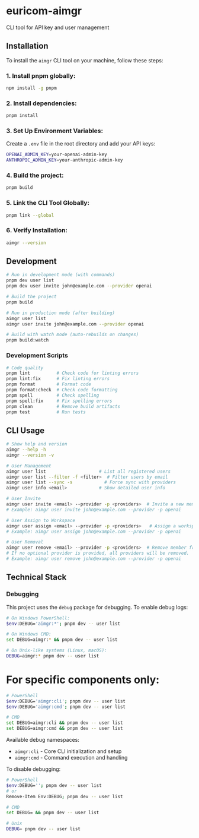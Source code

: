# euricom-aimgr

CLI tool for API key and user management

## Installation

To install the `aimgr` CLI tool on your machine, follow these steps:

### 1. Install pnpm globally:

```bash
npm install -g pnpm
```

### 2. Install dependencies:

```bash
pnpm install
```

### 3. Set Up Environment Variables:

Create a `.env` file in the root directory and add your API keys:

```bash
OPENAI_ADMIN_KEY=your-openai-admin-key
ANTHROPIC_ADMIN_KEY=your-anthropic-admin-key
```

### 4. Build the project:

```bash
pnpm build
```

### 5. Link the CLI Tool Globally:

```bash
pnpm link --global
```

### 6. Verify Installation:

```bash
aimgr --version
```

## Development

```bash
# Run in development mode (with commands)
pnpm dev user list
pnpm dev user invite john@example.com --provider openai

# Build the project
pnpm build

# Run in production mode (after building)
aimgr user list
aimgr user invite john@example.com --provider openai

# Build with watch mode (auto-rebuilds on changes)
pnpm build:watch
```

### Development Scripts

```bash
# Code quality
pnpm lint          # Check code for linting errors
pnpm lint:fix      # Fix linting errors
pnpm format        # Format code
pnpm format:check  # Check code formatting
pnpm spell         # Check spelling
pnpm spell:fix     # Fix spelling errors
pnpm clean         # Remove build artifacts
pnpm test          # Run tests
```

## CLI Usage

```bash
# Show help and version
aimgr --help -h
aimgr --version -v

# User Management
aimgr user list                    # List all registered users
aimgr user list --filter -f <filter>  # Filter users by email
aimgr user list --sync -s            # Force sync with providers
aimgr user info <email>            # Show detailed user info

# User Invite
aimgr user invite <email> --provider -p <providers>  # Invite a new member to a provider
# Example: aimgr user invite john@example.com --provider -p openai

# User Assign to Workspace
aimgr user assign <email> --provider -p <providers>   # Assign a workspace for the user
# Example: aimgr user assign john@example.com --provider -p openai

# User Removal
aimgr user remove <email> --provider -p <providers>  # Remove member from provider
# If no optional provider is provided, all providers will be removed.
# Example: aimgr user remove john@example.com --provider -p openai

```

## Technical Stack

### Debugging

This project uses the `debug` package for debugging. To enable debug logs:

```bash
# On Windows PowerShell:
$env:DEBUG='aimgr:*'; pnpm dev -- user list

# On Windows CMD:
set DEBUG=aimgr:* && pnpm dev -- user list

# On Unix-like systems (Linux, macOS):
DEBUG=aimgr:* pnpm dev -- user list
```

# For specific components only:

```bash
# PowerShell
$env:DEBUG='aimgr:cli'; pnpm dev -- user list
$env:DEBUG='aimgr:cmd'; pnpm dev -- user list

# CMD
set DEBUG=aimgr:cli && pnpm dev -- user list
set DEBUG=aimgr:cmd && pnpm dev -- user list
```

Available debug namespaces:

- `aimgr:cli` - Core CLI initialization and setup
- `aimgr:cmd` - Command execution and handling

To disable debugging:

```bash
# PowerShell
$env:DEBUG=''; pnpm dev -- user list
# or
Remove-Item Env:DEBUG; pnpm dev -- user list

# CMD
set DEBUG= && pnpm dev -- user list

# Unix
DEBUG= pnpm dev -- user list
```
